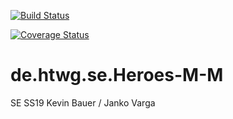 [![Build Status](https://travis-ci.org/nucularvarga/de.htwg.se.Heroes-M-M.svg?branch=without_GUI_and_JSON)](https://travis-ci.org/nucularvarga/de.htwg.se.Heroes-M-M)

[![Coverage Status](https://coveralls.io/repos/github/nucularvarga/de.htwg.se.Heroes-M-M/badge.svg?branch=without_GUI_and_JSON)](https://coveralls.io/github/nucularvarga/de.htwg.se.Heroes-M-M?branch=without_GUI_and_JSON)

# de.htwg.se.Heroes-M-M
SE SS19 Kevin Bauer / Janko Varga
